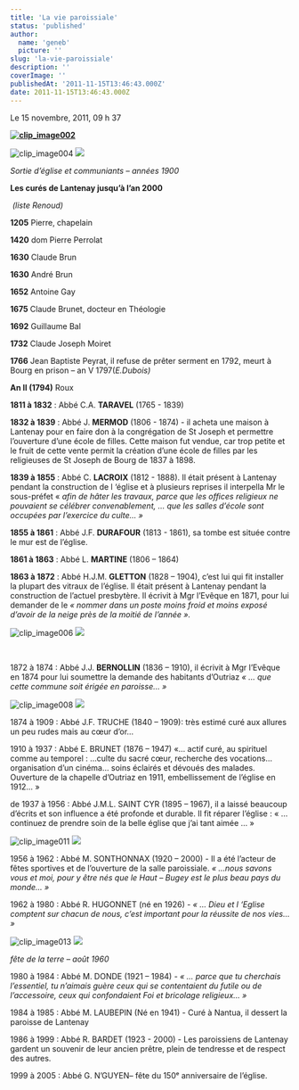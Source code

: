 ```yaml
---
title: 'La vie paroissiale'
status: 'published'
author:
  name: 'geneb'
  picture: ''
slug: 'la-vie-paroissiale'
description: ''
coverImage: ''
publishedAt: '2011-11-15T13:46:43.000Z'
date: 2011-11-15T13:46:43.000Z
---
```


Le 15 novembre, 2011, 09 h 37

[**![clip_image002](/img/beguelins/Windows-Live-Writer/6f1b938a1457_12CAB/clip_image002_thumb.jpg "clip_image002")**](/img/beguelins/Windows-Live-Writer/6f1b938a1457_12CAB/clip_image002_2.jpg)

![clip_image004](/img/beguelins/Windows-Live-Writer/6f1b938a1457_12CAB/clip_image004_thumb.jpg)
![](/img/beguelins/Windows-Live-Writer/6f1b938a1457_12CAB/clip_image004_2.jpg)

*Sortie d’église et communiants – années 1900*

**Les curés de Lantenay jusqu’à l’an 2000** 

 *(liste Renoud)*

**1205** Pierre, chapelain

**1420** dom Pierre Perrolat

**1630** Claude Brun

**1630** André Brun

**1652** Antoine Gay

**1675** Claude Brunet, docteur en Théologie

**1692** Guillaume Bal

**1732** Claude Joseph Moiret

**1766** Jean Baptiste Peyrat, il refuse de prêter serment en 1792, meurt à Bourg en prison – an V 1797(*E.Dubois)*

**An II (1794)** Roux

**1811 à 1832** : Abbé C.A. **TARAVEL** (1765 - 1839)

**1832 à 1839** : Abbé J. **MERMOD** (1806 - 1874) - il acheta une maison à Lantenay pour en faire don à la congrégation de St Joseph et permettre l’ouverture d’une école de filles. Cette maison fut vendue, car trop petite et le fruit de cette vente permit la création d’une école de filles par les religieuses de St Joseph de Bourg de 1837 à 1898.

**1839 à 1855** : Abbé C. **LACROIX** (1812 - 1888). Il était présent à Lantenay pendant la construction de l ‘église et à plusieurs reprises il interpella Mr le sous-préfet « *afin de hâter les travaux, parce que les offices religieux ne pouvaient se célébrer convenablement, … que les salles d’école sont occupées par l’exercice du culte… »*

**1855 à 1861** : Abbé J.F. **DURAFOUR** (1813 - 1861), sa tombe est située contre le mur est de l’église.

**1861 à 1863** : Abbé L. **MARTINE** (1806 – 1864)

**1863 à 1872** : Abbé H.J.M. **GLETTON** (1828 – 1904), c’est lui qui fit installer la plupart des vitraux de l’église. Il était présent à Lantenay pendant la construction de l’actuel presbytère. Il écrivit à Mgr l’Evêque en 1871, pour lui demander de le *« nommer dans un poste moins froid et moins exposé d’avoir de la neige près de la moitié de l’année ».*

![clip_image006](/img/beguelins/Windows-Live-Writer/6f1b938a1457_12CAB/clip_image006_thumb.jpg)
![](/img/beguelins/Windows-Live-Writer/6f1b938a1457_12CAB/clip_image006_2.jpg)

 

1872 à 1874 : Abbé J.J. **BERNOLLIN** (1836 – 1910), il écrivit à Mgr l’Evêque en 1874 pour lui soumettre la demande des habitants d’Outriaz *« … que cette commune soit érigée en paroisse… »*

![clip_image008](/img/beguelins/Windows-Live-Writer/6f1b938a1457_12CAB/clip_image008_thumb.jpg)
![](/img/beguelins/Windows-Live-Writer/6f1b938a1457_12CAB/clip_image008_2.jpg)

1874 à 1909 : Abbé J.F. TRUCHE (1840 – 1909): très estimé curé aux allures un peu rudes mais au cœur d’or…

1910 à 1937 : Abbé E. BRUNET (1876 – 1947) «… actif curé, au spirituel comme au temporel : …culte du sacré cœur, recherche des vocations… organisation d’un cinéma… soins éclairés et dévoués des malades. Ouverture de la chapelle d’Outriaz en 1911, embellissement de l’église en 1912… »

de 1937 à 1956 : Abbé J.M.L. SAINT CYR (1895 – 1967), il a laissé beaucoup d’écrits et son influence a été profonde et durable. Il fit réparer l’église : « … continuez de prendre soin de la belle église que j’ai tant aimée … »

![clip_image011](/img/beguelins/Windows-Live-Writer/6f1b938a1457_12CAB/clip_image011_thumb.jpg)
![](/img/beguelins/Windows-Live-Writer/6f1b938a1457_12CAB/clip_image011_2.jpg)

1956 à 1962 : Abbé M. SONTHONNAX (1920 – 2000) - Il a été l’acteur de fêtes sportives et de l’ouverture de la salle paroissiale. *« …nous savons vous et moi, pour y être nés que le Haut – Bugey est le plus beau pays du monde… »*

1962 à 1980 : Abbé R. HUGONNET (né en 1926) - *« … Dieu et l ‘Eglise comptent sur chacun de nous, c’est important pour la réussite de nos vies… »*

![clip_image013](/img/beguelins/Windows-Live-Writer/6f1b938a1457_12CAB/clip_image013_thumb.jpg)
![](/img/beguelins/Windows-Live-Writer/6f1b938a1457_12CAB/clip_image013_2.jpg)

*fête de la terre – août 1960*

1980 à 1984 : Abbé M. DONDE (1921 – 1984) - *« … parce que tu cherchais l’essentiel, tu n’aimais guère ceux qui se contentaient du futile ou de l’accessoire, ceux qui confondaient Foi et bricolage religieux… »*

1984 à 1985 : Abbé M. LAUBEPIN (Né en 1941) - Curé à Nantua, il dessert la paroisse de Lantenay 

1986 à 1999 : Abbé R. BARDET (1923 - 2000) - Les paroissiens de Lantenay gardent un souvenir de leur ancien prêtre, plein de tendresse et de respect des autres.

1999 à 2005 : Abbé G. N’GUYEN– fête du 150ᵉ anniversaire de l’église.
